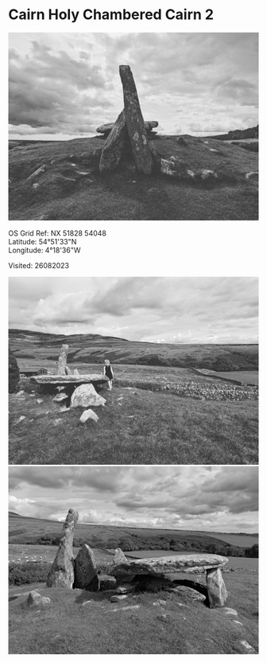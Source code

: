 # Cairn Holy Chambered Cairn 2

![IMG_20230826_170044_389](images/IMG_20230826_170044_389.jpg)

OS Grid Ref: NX 51828 54048  
Latitude: 54°51'33"N  
Longitude: 4°18'36"W  

Visited: 26082023

![IMG_20230826_170044_402_c2](images/IMG_20230826_170044_402_c2.jpg)
![P_20230826_151046_c2](images/P_20230826_151046_c2.jpg)
